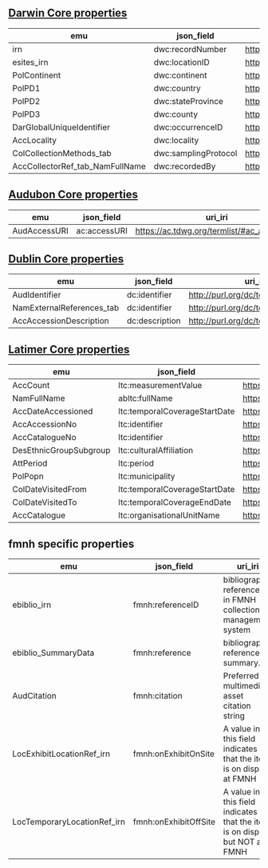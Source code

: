 ## [Darwin Core properties](https://dwc.tdwg.org/list/)
| emu | json_field | uri_iri | description |
|---|---|---|---|
| irn | dwc:recordNumber | 	http://rs.tdwg.org/dwc/terms/recordNumber | 
| esites_irn | dwc:locationID | http://rs.tdwg.org/dwc/terms/locationID |
| PolContinent | dwc:continent | http://rs.tdwg.org/dwc/terms/continent |
| PolPD1 | dwc:country |	http://rs.tdwg.org/dwc/terms/country |
| PolPD2 | dwc:stateProvince | http://rs.tdwg.org/dwc/terms/stateProvince |
| PolPD3 | dwc:county |	http://rs.tdwg.org/dwc/terms/county |
| DarGlobalUniqueIdentifier | dwc:occurrenceID | http://rs.tdwg.org/dwc/terms/occurrenceID | 
| AccLocality | dwc:locality | http://rs.tdwg.org/dwc/terms/locality |
| ColCollectionMethods_tab | dwc:samplingProtocol | http://rs.tdwg.org/dwc/iri/samplingProtocol |
| AccCollectorRef_tab_NamFullName | dwc:recordedBy | http://rs.tdwg.org/dwc/iri/recordedBy |

## [Audubon Core properties](https://ac.tdwg.org/termlist/)
| emu | json_field | uri_iri | description |
|---|---|---|---|
| AudAccessURI | ac:accessURI | https://ac.tdwg.org/termlist/#ac_accessURI |

## [Dublin Core properties](https://www.dublincore.org/specifications/dublin-core/dcmi-terms/)
| emu | json_field | uri_iri | description |
|---|---|---|---|
| AudIdentifier | dc:identifier | http://purl.org/dc/terms/identifier |
| NamExternalReferences_tab | dc:identifier | http://purl.org/dc/terms/identifier |
| AccAccessionDescription | dc:description | http://purl.org/dc/terms/description |

## [Latimer Core properties](https://github.com/tdwg/cd/issues)
| emu | json_field | uri_iri | description |
|---|---|---|---|
| AccCount | ltc:measurementValue | https://github.com/tdwg/cd/issues/292 |
| NamFullName | abltc:fullName | https://github.com/tdwg/cd/issues/308 |
| AccDateAccessioned | ltc:temporalCoverageStartDate | https://github.com/tdwg/cd/issues/68 |
| AccAccessionNo | ltc:identifier | https://github.com/tdwg/cd/issues/129 |
| AccCatalogueNo | ltc:identifier | https://github.com/tdwg/cd/issues/129 |
| DesEthnicGroupSubgroup | ltc:culturalAffiliation | https://github.com/tdwg/cd/issues/71 |
| AttPeriod | ltc:period | https://github.com/tdwg/cd/issues/259 |
| PolPopn | ltc:municipality | https://github.com/tdwg/cd/issues/143 |
| ColDateVisitedFrom | ltc:temporalCoverageStartDate | https://github.com/tdwg/cd/issues/68 |
| ColDateVisitedTo | ltc:temporalCoverageEndDate | https://github.com/tdwg/cd/issues/69 |
| AccCatalogue | ltc:organisationalUnitName | https://github.com/tdwg/cd/issues/198 |

## fmnh specific properties
| emu | json_field | uri_iri | description |
|---|---|---|---|
| ebiblio_irn | fmnh:referenceID | bibliographic reference id in FMNH collections management system |
| ebiblio_SummaryData | fmnh:reference | bibliographic reference summary. |
| AudCitation | fmnh:citation | Preferred multimedia asset citation string |
| LocExhibitLocationRef_irn | fmnh:onExhibitOnSite | A value in this field indicates that the item is on display at FMNH |
| LocTemporaryLocationRef_irn | fmnh:onExhibitOffSite | A value in this field indicates that the item is on display but NOT at FMNH |
